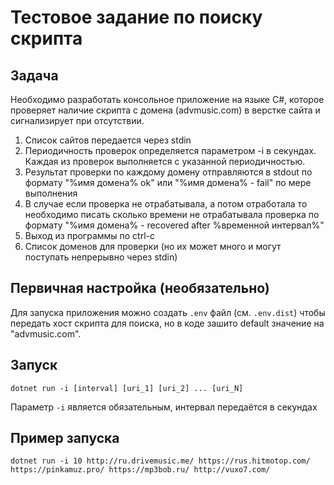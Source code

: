 # Тестовое задание по поиску скрипта
## Задача
Необходимо разработать консольное приложение на языке C#, которое проверяет наличие скрипта с домена (advmusic.com) в верстке сайта и сигнализирует при отсутствии.
1. Список сайтов передается через stdin
2. Периодичность проверок определяется параметром -i в секундах. Каждая из проверок выполняется с указанной периодичностью.
3. Результат проверки по каждому домену отправляются в stdout по формату "%имя домена% ok" или "%имя домена% - fail" по мере выполнения
4. В случае если проверка не отрабатывала, а потом отработала то необходимо писать сколько времени не отрабатывала проверка по формату "%имя домена% - recovered after %временной интервал%"
5. Выход из программы по ctrl-c
6. Список доменов для проверки (но их может много и могут поступать непрерывно через stdin)

## Первичная настройка (необязательно)
Для запуска приложения можно создать `.env` файл (см. `.env.dist`) чтобы передать хост скрипта для поиска, но в коде зашито default значение на "advmusic.com".
## Запуск
```shell
dotnet run -i [interval] [uri_1] [uri_2] ... [uri_N]
```
Параметр `-i` является обязательным, интервал передаётся в секундах

## Пример запуска
```shell
dotnet run -i 10 http://ru.drivemusic.me/ https://rus.hitmotop.com/ https://pinkamuz.pro/ https://mp3bob.ru/ http://vuxo7.com/
```